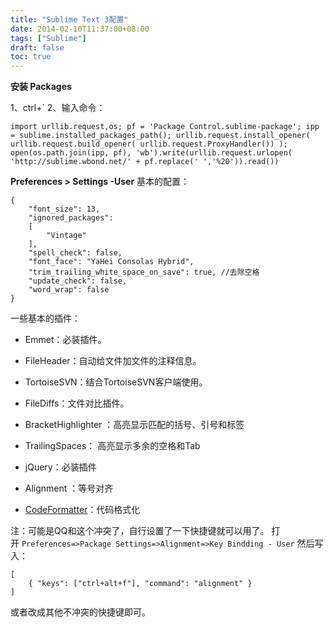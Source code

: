 ```yaml
---
title: "Sublime Text 3配置"
date: 2014-02-10T11:37:00+08:00
tags: ["Sublime"] 
draft: false
toc: true
---
```


**安装 Packages** 

1、ctrl+` 2、输入命令：

```
import urllib.request,os; pf = 'Package Control.sublime-package'; ipp = sublime.installed_packages_path(); urllib.request.install_opener( urllib.request.build_opener( urllib.request.ProxyHandler()) ); open(os.path.join(ipp, pf), 'wb').write(urllib.request.urlopen( 'http://sublime.wbond.net/' + pf.replace(' ','%20')).read())
```

**Preferences > Settings -User** 基本的配置：

```
{
    "font_size": 13,
    "ignored_packages":
    [
        "Vintage"
    ],
    "spell_check": false,
    "font_face": "YaHei Consolas Hybrid",
    "trim_trailing_white_space_on_save": true, //去除空格
    "update_check": false,
    "word_wrap": false
}
```

一些基本的插件：

- Emmet：必装插件。

- FileHeader：自动给文件加文件的注释信息。

- TortoiseSVN：结合TortoiseSVN客户端使用。

- FileDiffs：文件对比插件。

- BracketHighlighter ：高亮显示匹配的括号、引号和标签

- TrailingSpaces： 高亮显示多余的空格和Tab

- jQuery：必装插件

- Alignment ：等号对齐

- [CodeFormatter](https://github.com/akalongman/sublimetext-codeformatter)：代码格式化

注：可能是QQ和这个冲突了，自行设置了一下快捷键就可以用了。 打开 `Preferences=>Package Settings=>Alignment=>Key Bindding - User` 然后写入：

```
[
    { "keys": ["ctrl+alt+f"], "command": "alignment" }
]
```

或者改成其他不冲突的快捷键即可。